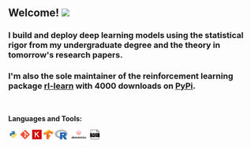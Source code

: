 ## Welcome! <img src="https://media.giphy.com/media/hvRJCLFzcasrR4ia7z/giphy.gif" width="25px">
### I build and deploy deep learning models using the statistical rigor from my undergraduate degree and the theory in tomorrow's research papers. 

### I'm also the sole maintainer of the reinforcement learning package [rl-learn](https://github.com/gahogg/rl_learn) with 4000 downloads on [PyPi](https://pypi.org/project/rl-learn/).

<br/>

**Languages and Tools:**  

<code><img height="20" src="https://raw.githubusercontent.com/github/explore/80688e429a7d4ef2fca1e82350fe8e3517d3494d/topics/python/python.png" href="https://www.python.org/"></code>
<code><img height="20" src="https://github.com/gahogg/gahogg/blob/master/git.png?raw=true" href="https://git-scm.com/" ></code>
<code><img height="20" src="https://raw.githubusercontent.com/gahogg/gahogg/master/keras.png"></code>
<code><img height="20" src="https://raw.githubusercontent.com/gahogg/gahogg/master/tensorflow.png"></code>
<code><img height="20" src="https://raw.githubusercontent.com/gahogg/gahogg/d38a59a433e48bad8d90c4a5a14f187746af78c5/r.svg"></code>
<code><img height="20" src="https://github.com/gahogg/gahogg/blob/master/databricks.png?raw=true"></code>
<code><img height="20" src="https://github.com/gahogg/gahogg/blob/master/sql.jpg?raw=true"></code>

